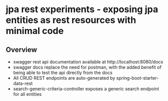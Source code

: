 # jpa rest experiments - exposing jpa entities as rest resources with minimal code

## Overview

* swagger rest api documentation available at http://localhost:8080/docs
* swagger docs replace the need for postman, with the added benefit of being able to test the api directly from the docs
* All CRUD REST endpoints are auto-generated by spring-boot-starter-data-rest
* search-generic-criteria-controller exposes a generic search endpoint for all entities